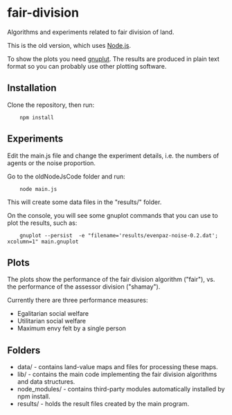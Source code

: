 fair-division
=============

Algorithms and experiments related to fair division of land.

This is the old version, which uses [Node.js](http://nodejs.org/).

To show the plots you need [gnuplut](http://www.gnuplot.info/). 
The results are produced in plain text format so you can probably use other plotting software. 

Installation
------------
Clone the repository, then run:

		npm install

		
Experiments
-----------	

Edit the main.js file and change the experiment details, i.e. the numbers of agents or the noise proportion.

Go to the oldNodeJsCode folder and run: 

		node main.js

This will create some data files in the "results/" folder. 

On the console, you will see some gnuplot commands that you can use to plot the results, such as:

		gnuplot --persist  -e "filename='results/evenpaz-noise-0.2.dat'; xcolumn=1" main.gnuplot


Plots
-----	
The plots show the performance of the fair division algorithm ("fair"), vs. the performance of the assessor division ("shamay").

Currently there are three performance measures: 

* Egalitarian social welfare
* Utilitarian social welfare
* Maximum envy felt by a single person


Folders
-------

* data/ - contains land-value maps and files for processing these maps. 
* lib/  - contains the main code implementing the fair division algorithms and data structures.
* node_modules/ - contains third-party modules automatically installed by npm install.
* results/ - holds the result files created by the main program.

